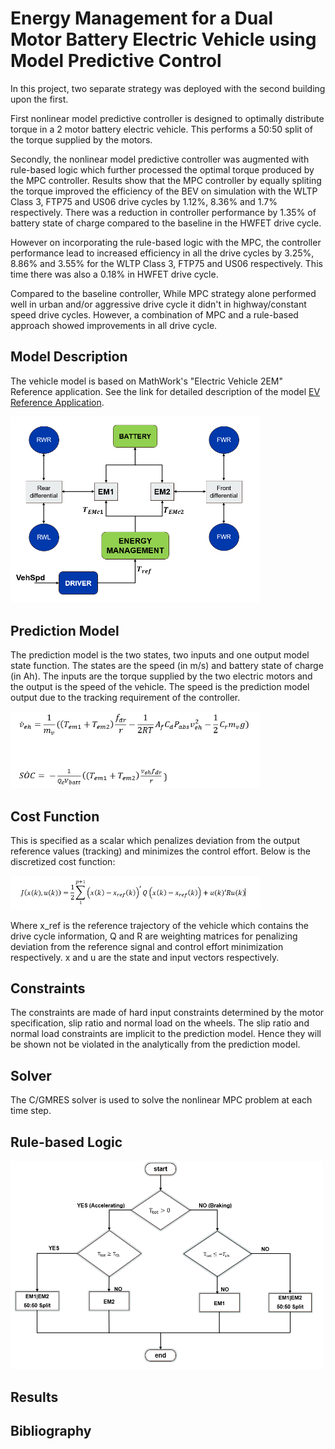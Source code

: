 # Energy Management for a Dual Motor Battery Electric Vehicle using Model Predictive Control
In this project, two separate strategy was deployed with the second building upon the first. 

First nonlinear model predictive controller is designed to optimally distribute torque in a 2 motor battery electric vehicle. This performs a 50:50 split of the torque supplied by the motors. 

Secondly, the nonlinear model predictive controller was augmented with rule-based logic which further processed the optimal torque produced by the MPC controller.
Results show that the MPC controller by equally spliting the torque improved the efficiency of the BEV on simulation with the WLTP Class 3, FTP75 and US06 drive cycles by 1.12%, 8.36% and 1.7% respectively. There was a reduction in controller performance by 1.35% of battery state of charge compared to the baseline in the HWFET drive cycle.

However on incorporating the rule-based logic with the MPC, the controller performance lead to increased efficiency in all the drive cycles by 3.25%, 8.86% and 3.55% for the WLTP Class 3, FTP75 and US06 respectively. This time there was also a 0.18% in HWFET drive cycle.

Compared to the baseline controller, While MPC strategy alone performed well in urban and/or aggressive drive cycle it didn't in highway/constant speed drive cycles. However, a combination of MPC and a rule-based approach showed improvements in all drive cycle.

## Model Description
The vehicle model is based on MathWork's "Electric Vehicle 2EM" Reference application. See the link for detailed description of the model [EV Reference Application](https://uk.mathworks.com/help/autoblks/ug/electric-vehicle-reference-application.html).

<img src="./Images/EV%20architecture.png" alt="Electric Vehicle Architecture" width="400">

## Prediction Model
The prediction model is the two states, two inputs and one output model state function. The states are the speed (in m/s) and battery state of charge (in Ah). The inputs are the torque supplied by the two electric motors and the output is the speed of the vehicle. The speed is the prediction model output due to the tracking requirement of the controller.

<img src="./Images/state-function.png" alt="State Function" width="400">

## Cost Function
This is specified as a scalar which penalizes deviation from the output reference values (tracking) and minimizes the control effort. Below is the discretized cost function:

<img src="./Images/cost-function.png" alt="Cost Function" width="400">

Where x_ref is the reference trajectory of the vehicle which contains the drive cycle information, Q and R are weighting matrices for penalizing deviation from the reference signal and control effort minimization respectively. x and u are the state and input vectors respectively.

## Constraints
The constraints are made of hard input constraints determined by the motor specification, slip ratio and normal load on the wheels. The slip ratio and normal load constraints are implicit to the prediction model. Hence they will be shown not be violated in the analytically from the prediction model.

## Solver
The C/GMRES solver is used to solve the nonlinear MPC problem at each time step.

## Rule-based Logic

<img src="./Images/rule-based-logic.png" alt="Rule-based Logic" width="500">

## Results

## Bibliography


